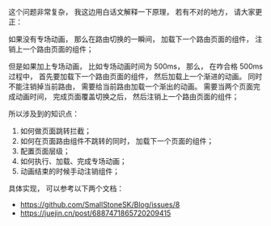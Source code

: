 这个问题非常复杂， 我这边用白话文解释一下原理， 若有不对的地方， 请大家更正：

如果没有专场动画， 那么在路由切换的一瞬间， 加载下一个路由页面的组件， 注销上一个路由页面的组件；

但是如果加上专场动画， 比如专场动画时间为 500ms， 那么， 在咋合格 500ms 过程中， 首先要加载下一个路由页面的组件， 然后加载上一个渐进的动画。 
同时不能注销掉当前路由， 需要给当前路由加载一个渐出的动画。 
需要当两个页面完成动画时间， 完成页面覆盖切换之后， 然后注销上一个路由页面的组件；

所以涉及到的知识点：
1. 如何做页面跳转拦截；
2. 如何在页面路由组件不跳转的同时， 加载下一个页面的组件；
3. 配置页面层级；
3. 如何执行、加载、完成专场动画；
4. 动画结束的时候手动注销组件；

具体实现， 可以参考以下两个文档：

- https://github.com/SmallStoneSK/Blog/issues/8
- https://juejin.cn/post/6887471865720209415

